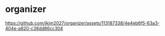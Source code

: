 # organizer


https://github.com/jkim2027/organizer/assets/113187338/4e4eb6f5-63a3-404e-a820-c38dd86cc304

